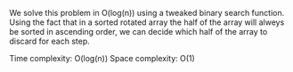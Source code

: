 We solve this problem in O(log(n)) using a tweaked binary search function. Using the fact that in a sorted rotated array 
the half of the array will alweys be sorted in ascending order, we can decide which half of the array to discard for each step.

Time complexity: O(log(n))
Space complexity: O(1)
